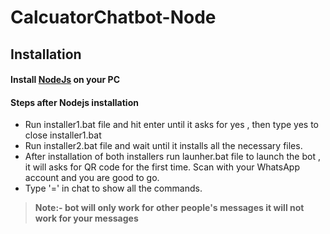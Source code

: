 # CalcuatorChatbot-Node

## Installation
#### Install [NodeJs](https://nodejs.org/en/) on your PC
#### Steps after Nodejs installation

 - Run installer1.bat file and hit enter until it asks for yes , then type yes to close installer1.bat
 - Run installer2.bat file and wait until it installs all the necessary files.
 - After installation of both installers run launher.bat file to launch the bot , it will asks for QR code for the first time. Scan with your WhatsApp account and you are good to go.
 - Type '=' in chat to show all the commands.

 >**Note:- bot will only work for other people's messages it will not work for your messages**
